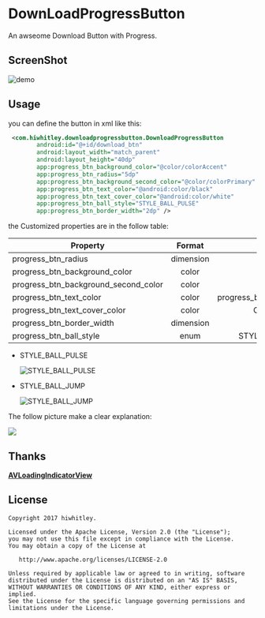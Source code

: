 # DownLoadProgressButton

An awseome Download Button with Progress.

## ScreenShot

![demo](http://ww1.sinaimg.cn/large/8e985f95gy1fczixyzo6dg207i0dcgov)

## Usage

you can define the button in xml like this:

```xml
 <com.hiwhitley.downloadprogressbutton.DownloadProgressButton
        android:id="@+id/download_btn"
        android:layout_width="match_parent"
        android:layout_height="40dp"
        app:progress_btn_background_color="@color/colorAccent"
        app:progress_btn_radius="5dp"
        app:progress_btn_background_second_color="@color/colorPrimary"
        app:progress_btn_text_color="@android:color/black"
        app:progress_btn_text_cover_color="@android:color/white"
        app:progress_btn_ball_style="STYLE_BALL_PULSE"
        app:progress_btn_border_width="2dp" />
```

the Customized properties are in the follow table:

| Property                             |  Format   |            Default            |
| ------------------------------------ | :-------: | :---------------------------: |
| progress_btn_radius                  | dimension |              0dp              |
| progress_btn_background_color        |   color   |            #3385FF            |
| progress_btn_background_second_color |   color   |            #E8E8E8            |
| progress_btn_text_color              |   color   | progress_btn_background_color |
| progress_btn_text_cover_color        |   color   |          Color.WHITE          |
| progress_btn_border_width            | dimension |              2dp              |
| progress_btn_ball_style              |   enum    |       STYLE_BALL_PULSE        |

- STYLE_BALL_PULSE

  ![STYLE_BALL_PULSE](http://ww1.sinaimg.cn/large/8e985f95gy1fczk9mvv8zg203m01idgg)

- STYLE_BALL_JUMP

  ![STYLE_BALL_JUMP](http://ww1.sinaimg.cn/large/8e985f95gy1fczk9mtb38g203s022wfa)

 The follow picture make a clear explanation:

 ![](http://ww1.sinaimg.cn/mw690/8e985f95gy1fczjrgbxndj20s90g7mzv)

## Thanks

[**AVLoadingIndicatorView**](https://github.com/81813780/AVLoadingIndicatorView)

## License

    Copyright 2017 hiwhitley.

    Licensed under the Apache License, Version 2.0 (the "License");
    you may not use this file except in compliance with the License.
    You may obtain a copy of the License at

       http://www.apache.org/licenses/LICENSE-2.0

    Unless required by applicable law or agreed to in writing, software
    distributed under the License is distributed on an "AS IS" BASIS,
    WITHOUT WARRANTIES OR CONDITIONS OF ANY KIND, either express or implied.
    See the License for the specific language governing permissions and
    limitations under the License.